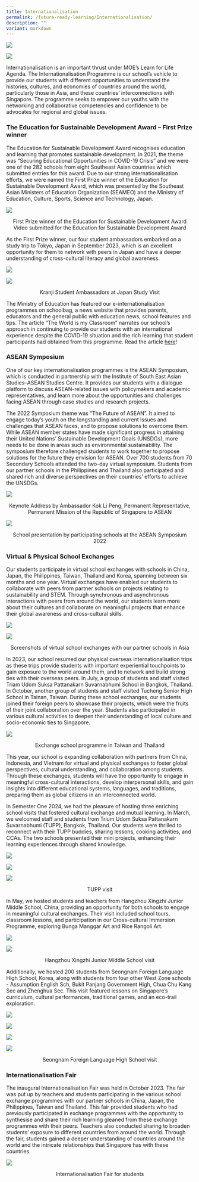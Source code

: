 ```yaml
---
title: Internationalisation
permalink: /future-ready-learning/Internationalisation/
description: ""
variant: markdown
---
```

![](/images/2024/Internationalisation/West_Zone_Synergistic_Collaboration_2024_Banner.png)

![](/images/2024/Internationalisation/Korea_Singapore_Students_Exchange_2024_Banner.png)

Internationalisation is an important thrust under MOE’s Learn for Life Agenda. The Internationalisation Programme is our school’s vehicle to provide our students with different opportunities to understand the histories, cultures, and economies of countries around the world, particularly those in Asia, and these countries’ interconnections with Singapore. The programme seeks to empower our youths with the networking and collaborative competencies and confidence to be advocates for regional and global issues.

### The Education for Sustainable Development Award – First Prize winner

The Education for Sustainable Development Award recognises education and learning that promotes sustainable development. In 2021, the theme was “Securing Educational Opportunities in COVID-19 Crisis” and we were one of the 282 schools from eight Southeast Asian countries which submitted entries for this award. Due to our strong internationalisation efforts, we were named the First Prize winner of the Education for Sustainable Development Award, which was presented by the Southeast Asian Ministers of Education Organization (SEAMEO) and the Ministry of Education, Culture, Sports, Science and Technology, Japan. 

![](/images/2024/Internationalisation/2024_1.png)
<center>First Prize winner of the Education for Sustainable Development Award</center>

<center>Video submitted for the Education for Sustainable Development Award</center>

As the First Prize winner, our four student ambassadors embarked on a study trip to Tokyo, Japan in September 2023, which is an excellent opportunity for them to network with peers in Japan and have a deeper understanding of cross-cultural literacy and global awareness.

![](/images/2024/Internationalisation/2024_2.png)

![](/images/2024/Internationalisation/2024_3.jpg)

<center>Kranji Student Ambassadors at Japan Study Visit</center>

The Ministry of Education has featured our e-internationalisation programmes on schoolbag, a news website that provides parents, educators and the general public with education news, school features and tips. The article “The World is my Classroom” narrates our school’s approach in continuing to provide our students with an international experience despite the COVID-19 situation and the rich learning that student participants had obtained from this programme. Read the article [here](https://www.schoolbag.edu.sg/story/the-world-in-my-classroom)!

### ASEAN Symposium

One of our key internationalisation programmes is the ASEAN Symposium, which is conducted in partnership with the Institute of South East Asian Studies–ASEAN Studies Centre. It provides our students with a dialogue platform to discuss ASEAN-related issues with policymakers and academic representatives, and learn more about the opportunities and challenges facing ASEAN through case studies and research projects.

The 2022 Symposium theme was “The Future of ASEAN”. It aimed to engage today’s youth on the longstanding and current issues and challenges that ASEAN faces, and to propose solutions to overcome them. While ASEAN member states have made significant progress in attaining their United Nations’ Sustainable Development Goals (UNSDGs), more needs to be done in areas such as environmental sustainability. The symposium therefore challenged students to work together to propose solutions for the future they envision for ASEAN. Over 700 students from 70 Secondary Schools attended the two-day virtual symposium. Students from our partner schools in the Philippines and Thailand also participated and shared rich and diverse perspectives on their countries’ efforts to achieve the UNSDGs.

![](/images/2024/Internationalisation/2024_4.jpg)
<center>Keynote Address by Ambassador Kok Li Peng, Permanent Representative, Permanent Mission of the Republic of Singapore to ASEAN</center>

![](/images/2024/Internationalisation/2024_5.jpg)
<center>School presentation by participating schools at the ASEAN Symposium 2022</center>

### Virtual &amp; Physical School Exchanges

Our students participate in virtual school exchanges with schools in China, Japan, the Philippines, Taiwan, Thailand and Korea, spanning between six months and one year. Virtual exchanges have enabled our students to collaborate with peers from partner schools on projects relating to sustainability and STEM. Through synchronous and asynchronous interactions with peers from around the world, our students learn more about their cultures and collaborate on meaningful projects that enhance their global awareness and cross-cultural skills.

![](/images/2024/Internationalisation/2024_6.png)

![](/images/2024/Internationalisation/2024_7.jpg)
<center>Screenshots of virtual school exchanges with our partner schools in Asia</center>

In 2023, our school resumed our physical overseas internationalisation trips as these trips provide students with important experiential touchpoints to gain exposure to the world around them, and to network and build strong ties with their overseas peers. In July, a group of students and staff visited Triam Udom Suksa Pattanakarn Suvarnabhumi School in Bangkok, Thailand. In October, another group of students and staff visited Tucheng Senior High School in Tainan, Taiwan. During these school exchanges, our students joined their foreign peers to showcase their projects, which were the fruits of their joint collaboration over the year. Students also participated in various cultural activities to deepen their understanding of local culture and socio-economic ties to Singapore.

![](/images/2024/Internationalisation/2024_8.png)
<center>Exchange school programme in Taiwan and Thailand</center>

This year, our school is expanding collaboration with partners from China, Indonesia, and Vietnam for virtual and physical exchanges to foster global perspectives, cultural understanding, and collaboration among students. Through these exchanges, students will have the opportunity to engage in meaningful cross-cultural interactions, develop interpersonal skills, and gain insights into different educational systems, languages, and traditions, preparing them as global citizens in an interconnected world.

In Semester One 2024, we had the pleasure of hosting three enriching school visits that fostered cultural exchange and mutual learning. In March, we welcomed staff and students from Trium Udom Suksa Pattanakarn Suvarnabhumi (TUPP), Bangkok, Thailand. Our students were thrilled to reconnect with their TUPP buddies, sharing lessons, cooking activities, and CCAs. The two schools presented their mini projects, enhancing their learning experiences through shared knowledge.

![](/images/2024/Internationalisation/2024_9.jpg)

![](/images/2024/Internationalisation/2024_10.jpg)

![](/images/2024/Internationalisation/2024_11.jpg)

<center>TUPP visit</center>

In May, we hosted students and teachers from Hangzhou Xingzhi Junior Middle School, China, providing an opportunity for both schools to engage in meaningful cultural exchanges. Their visit included school tours, classroom lessons, and participation in our Cross-cultural Immersion Programme, exploring Bunga Manggar Art and Rice Rangoli Art. 

![](/images/2024/Internationalisation/2024_12.jpg)

![](/images/2024/Internationalisation/2024_13.jpg)

<center>Hangzhou Xingzhi Junior Middle School visit</center>

Additionally, we hosted 200 students from Seongnam Foreign Language High School, Korea, along with students from four other West Zone schools - Assumption English Sch, Bukit Panjang Government High, Chua Chu Kang Sec and Zhenghua Sec. This visit featured lessons on Singapore’s curriculum, cultural performances, traditional games, and an eco-trail exploration.

![](/images/2024/Internationalisation/2024_14.jpg)

![](/images/2024/Internationalisation/2024_15.jpg)

![](/images/2024/Internationalisation/2024_16.jpg)

![](/images/2024/Internationalisation/2024_17.jpg)

<center>Seongnam Foreign Language High School visit</center>

### Internationalisation Fair

The inaugural Internationalisation Fair was held in October 2023. The fair was put up by teachers and students participating in the various school exchange programmes with our partner schools in China, Japan, the Philippines, Taiwan and Thailand. This fair provided students who had previously participated in exchange programmes with the opportunity to synthesise and share their rich learning gleaned from these exchange programmes with their peers. Teachers also conducted sharing to broaden students’ exposure to different countries from around the world. Through the fair, students gained a deeper understanding of countries around the world and the intricate relationships that Singapore has with these countries.

![](/images/2024/Internationalisation/2024_18.png)

<center>Internationalisation Fair for students</center>
